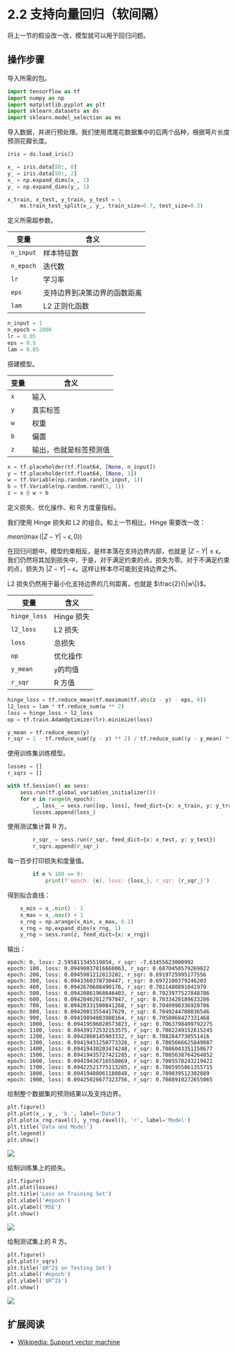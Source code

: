 # 2.2 支持向量回归（软间隔）

将上一节的假设改一改，模型就可以用于回归问题。

## 操作步骤

导入所需的包。

```py
import tensorflow as tf
import numpy as np
import matplotlib.pyplot as plt
import sklearn.datasets as ds
import sklearn.model_selection as ms
```

导入数据，并进行预处理。我们使用鸢尾花数据集中的后两个品种，根据萼片长度预测花瓣长度。

```py
iris = ds.load_iris()

x_ = iris.data[50:, 0]
y_ = iris.data[50:, 2]
x_ = np.expand_dims(x_, 1)
y_ = np.expand_dims(y_, 1)

x_train, x_test, y_train, y_test = \
    ms.train_test_split(x_, y_, train_size=0.7, test_size=0.3)
```

定义所需超参数。

| 变量 | 含义 |
| --- | --- |
| `n_input` | 样本特征数 |
| `n_epoch` | 迭代数 |
| `lr` | 学习率 |
| `eps` | 支持边界到决策边界的函数距离 |
| `lam` | L2 正则化函数 |

```py
n_input = 1
n_epoch = 2000
lr = 0.05
eps = 0.5
lam = 0.05
```

搭建模型。

| 变量 | 含义 |
| --- | --- |
| `x` | 输入 |
| `y` | 真实标签 |
| `w` | 权重 | 
| `b` | 偏置 |
| `z` | 输出，也就是标签预测值 |

```py
x = tf.placeholder(tf.float64, [None, n_input])
y = tf.placeholder(tf.float64, [None, 1])
w = tf.Variable(np.random.rand(n_input, 1))
b = tf.Variable(np.random.rand(1, 1))
z = x @ w + b
```

定义损失、优化操作、和 R 方度量指标。

我们使用 Hinge 损失和 L2 的组合。和上一节相比，Hinge 需要改一改：

$mean(\max(|Z - Y| - \epsilon, 0))$

在回归问题中，模型约束相反，是样本落在支持边界内部，也就是 $|Z - Y| \le \epsilon$。我们仍然将其加到损失中，于是，对于满足约束的点，损失为零。对于不满足约束的点，损失为 $|Z - Y| - \epsilon$。这样让样本尽可能到支持边界之外。

L2 损失仍然用于最小化支持边界的几何距离，也就是 $\frac{2}{\|w\|}$。

| 变量 | 含义 |
| --- | --- |
| `hinge_loss` | Hinge 损失 |
| `l2_loss` | L2 损失 |
| `loss` | 总损失 |
| `op` | 优化操作 |
| `y_mean` | `y`的均值 |
| `r_sqr` | R 方值 |

```py
hinge_loss = tf.reduce_mean(tf.maximum(tf.abs(z - y) - eps, 0))
l2_loss = lam * tf.reduce_sum(w ** 2)
loss = hinge_loss + l2_loss
op = tf.train.AdamOptimizer(lr).minimize(loss)

y_mean = tf.reduce_mean(y)
r_sqr = 1 - tf.reduce_sum((y - z) ** 2) / tf.reduce_sum((y - y_mean) ** 2)
```

使用训练集训练模型。

```py
losses = []
r_sqrs = []

with tf.Session() as sess:
    sess.run(tf.global_variables_initializer())
    for e in range(n_epoch):
        _, loss_ = sess.run([op, loss], feed_dict={x: x_train, y: y_train})
        losses.append(loss_)
```

使用测试集计算 R 方。

```py
        r_sqr_ = sess.run(r_sqr, feed_dict={x: x_test, y: y_test})
        r_sqrs.append(r_sqr_)
```

每一百步打印损失和度量值。

```py
        if e % 100 == 0:
            print(f'epoch: {e}, loss: {loss_}, r_sqr: {r_sqr_}')
```

得到拟合直线：

```py
    x_min = x_.min() - 1
    x_max = x_.max() + 1
    x_rng = np.arange(x_min, x_max, 0.1)
    x_rng = np.expand_dims(x_rng, 1)
    y_rng = sess.run(z, feed_dict={x: x_rng})
```

输出：

```
epoch: 0, loss: 2.595811345519854, r_sqr: -7.63455623000992
epoch: 100, loss: 0.09490037816660063, r_sqr: 0.6870450579269822
epoch: 200, loss: 0.0945981212813202, r_sqr: 0.6919725995177556
epoch: 300, loss: 0.0943360378730447, r_sqr: 0.6972100379246203
epoch: 400, loss: 0.0942670608490176, r_sqr: 0.7011480891041979
epoch: 500, loss: 0.09420861968646403, r_sqr: 0.7023977527848786
epoch: 600, loss: 0.09420462812797847, r_sqr: 0.7033420189633286
epoch: 700, loss: 0.09420331500841268, r_sqr: 0.7040990336920706
epoch: 800, loss: 0.09420013554417629, r_sqr: 0.7049244708036546
epoch: 900, loss: 0.09419894883980164, r_sqr: 0.7058068427331468
epoch: 1000, loss: 0.09419596028573823, r_sqr: 0.7063798499792275
epoch: 1100, loss: 0.09439172532153575, r_sqr: 0.7082249152615245
epoch: 1200, loss: 0.0942860145903332, r_sqr: 0.7082847730551416
epoch: 1300, loss: 0.09419431250773326, r_sqr: 0.7085666625849087
epoch: 1400, loss: 0.09419430203474248, r_sqr: 0.7086043351158677
epoch: 1500, loss: 0.09419435727421285, r_sqr: 0.7085638764264852
epoch: 1600, loss: 0.09419436716550869, r_sqr: 0.7085578243219421
epoch: 1700, loss: 0.09422521775113285, r_sqr: 0.7085955861355715
epoch: 1800, loss: 0.09419408061180848, r_sqr: 0.709039512302889
epoch: 1900, loss: 0.09425026677323756, r_sqr: 0.7088910272655065
```

绘制整个数据集的预测结果以及支持边界。

```py
plt.figure()
plt.plot(x_, y_, 'b.', label='Data')
plt.plot(x_rng.ravel(), y_rng.ravel(), 'r', label='Model')
plt.title('Data and Model')
plt.legend()
plt.show()
```

![](../img/2-2-1.png)

绘制训练集上的损失。

```py
plt.figure()
plt.plot(losses)
plt.title('Loss on Training Set')
plt.xlabel('#epoch')
plt.ylabel('MSE')
plt.show()
```

![](../img/2-2-2.png)

绘制测试集上的 R 方。

```py
plt.figure()
plt.plot(r_sqrs)
plt.title('$R^2$ on Testing Set')
plt.xlabel('#epoch')
plt.ylabel('$R^2$')
plt.show()
```

![](../img/2-2-3.png)

## 扩展阅读

+   [Wikipedia: Support vector machine](https://en.wikipedia.org/wiki/Support_vector_machine)
